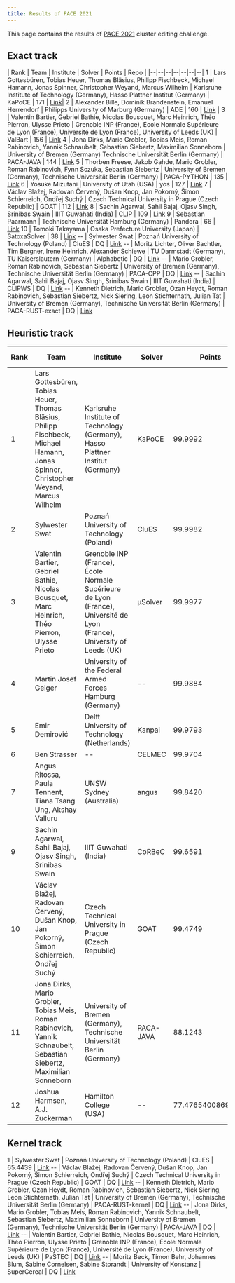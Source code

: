 ```yaml
---
title: Results of PACE 2021
---
```

This page contains the results of [PACE 2021](/2021/) cluster editing challenge.

## Exact track

| Rank |  Team | Institute | Solver | Points | Repo |
|--|--|--|--|--|--|--|
1 | Lars Gottesbüren, Tobias Heuer, Thomas Bläsius, Philipp Fischbeck, Michael Hamann, Jonas Spinner, Christopher Weyand, Marcus Wilhelm | Karlsruhe Institute of Technology (Germany), Hasso Plattner Institut (Germany) | KaPoCE | 171 | [Link](https://github.com/kittobi1992/cluster_editing)|
2 | Alexander Bille, Dominik Brandenstein, Emanuel Herrendorf | Philipps University of Marburg (Germany) | ADE | 160 | [Link](https://github.com/EmanuelHerrendorf/pace-2021) |
3 | Valentin Bartier, Gebriel Bathie, Nicolas Bousquet, Marc Heinrich, Théo Pierron, Ulysse Prieto | Grenoble INP (France), École Normale Supérieure de Lyon (France), Université de Lyon (France), University of Leeds (UK) | ValBart | 156 | [Link](https://github.com/valbart/pace-2021)
4 | Jona Dirks, Mario Grobler, Tobias Meis, Roman Rabinovich, Yannik Schnaubelt, Sebastian Siebertz, Maximilian Sonneborn | University of Bremen (Germany) Technische Universität Berlin (Germany) | PACA-JAVA | 144 | [Link](https://gitlab.informatik.uni-bremen.de/parametrisierte-algorithmen/java/pace-2021-paca-java)
5 | Thorben Freese, Jakob Gahde, Mario Grobler, Roman Rabinovich, Fynn Sczuka, Sebastian Siebertz | University of Bremen (Germany), Technische Universität Berlin (Germany) | PACA-PYTHON | 135 | [Link](https://gitlab.informatik.uni-bremen.de/parametrisierte-algorithmen/python/paca-python)
6 | Yosuke Mizutani | University of Utah (USA) | yos | 127 | [Link](https://github.com/mogproject/cluster-editing-2021)
7 | Václav Blažej, Radovan Červený, Dušan Knop, Jan Pokorný, Šimon Schierreich, Ondřej Suchý | Czech Technical University in Prague (Czech Republic) | GOAT | 112 | [Link](https://gitlab.fit.cvut.cz/pace-challenge/2021/goat/exact)
8 | Sachin Agarwal, Sahil Bajaj, Ojasv Singh, Srinibas Swain | IIIT Guwahati (India) | CLIP | 109 | [Link](https://github.com/sachin-4099/PACE_2021_Cluster_Editing)
9 | Sebastian Paarmann | Technische Universität Hamburg (Germany) | Pandora | 66 | [Link](https://github.com/spaarmann/cluster-editing)
10 | Tomoki Takayama | Osaka Prefecture University (Japan) | SatoxaSolver | 38 | [Link](https://github.com/workhouse-lab/pace-2021)
-- | Sylwester Swat | Poznań University of Technology (Poland) | CluES | DQ | [Link](https://github.com/swacisko/pace-2021)
-- | Moritz Lichter, Oliver Bachtler, Tim Bergner, Irene Heinrich, Alexander Schiewe | TU Darmstadt (Germany), TU Kaiserslautern (Germany) | Alphabetic | DQ | [Link](https://gitlab.rlp.net/aschiewe/alphabetic)
-- | Mario Grobler, Roman Rabinovich, Sebastian Siebertz | University of Bremen (Germany), Technische Universität Berlin (Germany) | PACA-CPP | DQ | [Link](https://gitlab.informatik.uni-bremen.de/parametrisierte-algorithmen/cc/pace-2021-paca-cpp)
-- | Sachin Agarwal, Sahil Bajaj, Ojasv Singh, Srinibas Swain | IIIT Guwahati (India) | CLIPWS | DQ | [Link](https://github.com/sachin-4099/PACE_2021_ClusterEditing)
-- | Kenneth Dietrich, Mario Grobler,  Ozan Heydt, Roman Rabinovich, Sebastian Siebertz, Nick Siering, Leon Stichternath, Julian Tat | University of Bremen (Germany), Technische Universität Berlin (Germany) | PACA-RUST-exact | DQ | [Link](https://gitlab.informatik.uni-bremen.de/parametrisierte-algorithmen/rust/ceperus/-/tree/v1.0.0)

## Heuristic track

| Rank |  Team | Institute | Solver | Points | git repo |
|--|--|--|--|--|--|
1 | Lars Gottesbüren, Tobias Heuer, Thomas Bläsius, Philipp Fischbeck, Michael Hamann, Jonas Spinner, Christopher Weyand, Marcus Wilhelm | Karlsruhe Institute of Technology (Germany), Hasso Plattner Institut (Germany) | KaPoCE | 99.9992 | [Link](https://github.com/kittobi1992/cluster_editing)|
2 | Sylwester Swat | Poznań University of Technology (Poland) | CluES | 99.9982 | [Link](https://github.com/swacisko/pace-2021)
3 | Valentin Bartier, Gebriel Bathie, Nicolas Bousquet, Marc Heinrich, Théo Pierron, Ulysse Prieto | Grenoble INP (France), École Normale Supérieure de Lyon (France), Université de Lyon (France), University of Leeds (UK) | μSolver | 99.9977 | [Link](https://github.com/valbart/pace-2021)
4 | Martin Josef Geiger | University of the Federal Armed Forces Hamburg (Germany) | -- | 99.9884 | [Link](https://doi.org/10.5281/zenodo.4891323)
5 | Emir Demirović | Delft University of Technology (Netherlands) | Kanpai | 99.9793 | [Link](https://bitbucket.org/EmirD/pace-2021/)
6 | Ben Strasser | -- | CELMEC | 99.9704 | [Link](https://github.com/ben-strasser/cluster-editing-pace2021)
7 | Angus Ritossa, Paula Tennent, Tiana Tsang Ung, Akshay Valluru | UNSW Sydney (Australia) | angus | 99.8420 | [Link](https://bitbucket.org/randomsampling/pace21/)
9 | Sachin Agarwal, Sahil Bajaj, Ojasv Singh, Srinibas Swain | IIIT Guwahati (India) | CoRBeC | 99.6591 | [Link](https://github.com/sahilbajaj82/PACE-2021-Cluster-Editing)
10 | Václav Blažej, Radovan Červený, Dušan Knop, Jan Pokorný, Šimon Schierreich, Ondřej Suchý | Czech Technical University in Prague (Czech Republic) | GOAT | 99.4749 | [Link](https://gitlab.fit.cvut.cz/pace-challenge/2021/goat/heuristic)
11 | Jona Dirks, Mario Grobler, Tobias Meis, Roman Rabinovich, Yannik Schnaubelt, Sebastian Siebertz, Maximilian Sonneborn | University of Bremen (Germany), Technische Universität Berlin (Germany) | PACA-JAVA | 88.1243 | [Link](https://gitlab.informatik.uni-bremen.de/parametrisierte-algorithmen/java/pace-2021-paca-java)
12 | Joshua Harmsen, A.J. Zuckerman | Hamilton College (USA) | -- | 77.47654008695335 | [Link](https://github.com/joshuaharmsen845/PACE-Challenge/tree/sol1)

## Kernel track

1 | Sylwester Swat | Poznań University of Technology (Poland) | CluES | 65.4439     | [Link](https://github.com/swacisko/pace-2021)
-- | Václav Blažej, Radovan Červený, Dušan Knop, Jan Pokorný, Šimon Schierreich, Ondřej Suchý | Czech Technical University in Prague (Czech Republic) | GOAT | DQ | [Link](https://gitlab.fit.cvut.cz/pace-challenge/2021/goat/exact)
-- | Kenneth Dietrich, Mario Grobler,  Ozan Heydt, Roman Rabinovich, Sebastian Siebertz, Nick Siering, Leon Stichternath, Julian Tat | University of Bremen (Germany), Technische Universität Berlin (Germany) | PACA-RUST-kernel | DQ | [Link](https://gitlab.informatik.uni-bremen.de/parametrisierte-algorithmen/rust/ceperus/-/tree/v2.0.0)
-- | Jona Dirks, Mario Grobler, Tobias Meis, Roman Rabinovich, Yannik Schnaubelt, Sebastian Siebertz, Maximilian Sonneborn | University of Bremen (Germany), Technische Universität Berlin (Germany) | PACA-JAVA | DQ | [Link](https://gitlab.informatik.uni-bremen.de/parametrisierte-algorithmen/java/pace-2021-paca-java)
-- | Valentin Bartier, Gebriel Bathie, Nicolas Bousquet, Marc Heinrich, Théo Pierron, Ulysse Prieto | Grenoble INP (France), École Normale Supérieure de Lyon (France), Université de Lyon (France), University of Leeds (UK) | PaSTEC | DQ | [Link]( https://framagit.org/theo_pierron/pace-2021)
-- | Moritz Beck, Timon Behr, Johannes Blum, Sabine Cornelsen, Sabine Storandt | University of Konstanz | SuperCereal | DQ | [Link](https://bitbucket.org/moritzbeck/supercereal/)

